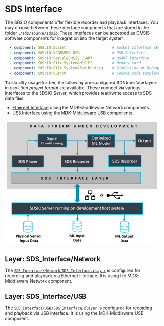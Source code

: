 # SDS Interface

The SDSIO components offer flexible recorder and playback interfaces. You may choose between these interface components that are stored in the folder `./sds/source/sdsio`. These interfaces can be accessed as CMSIS software components for integration into the target system:

```yml
  - component: SDS:IO:Socket                     # Socket Interface (Ethernet or WiFi)
  - component: SDS:IO:VCOM&MDK USB               # USB Interface
  - component: SDS:IO:Serial&CMSIS USART         # USART Interface
  - component: SDS:IO:File System&MDK FS         # Memory card
  - component: SDS:IO:File System&Semihosting    # Simulation or Debugger via Semihosting interface
  - component: SDS:IO:Custom                     # Source code template for custom implementation
```

To simplify usage further, the following pre-configured SDS interface layers in *csolution project format* are available. These connect via various interfaces to the SDSIO Server, which provides read/write access to SDS data files.

- [Ethernet Interface](#layer-networksds_interface) using the MDK-Middleware Network components.
- [USB Interface](#layer-usbsds_interface) using the MDK-Middleware USB components.

![SDS Interface](images/SDSIO.png)

## Layer: SDS_Interface/Network

The [`SDS_Interface/Network/SDS_Interface.clayer`](https://github.com/Arm-Examples/SDS-Examples/tree/main/SDS_Interface/Network) is configured for recording and playback via Ethernet interface. It is using the MDK-Middleware Network component.

## Layer: SDS_Interface/USB

The [`SDS_Interface/USB/SDS_Interface.clayer`](https://github.com/Arm-examples/SDS-Examples/tree/main/SDS_Interface/USB) is configured for recording and playback via USB interface. It is using the MDK-Middleware USB component.
